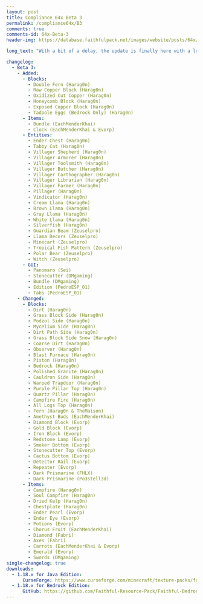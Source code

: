 ```yaml
---
layout: post
title: Compliance 64x Beta 3
permalink: /compliance64x/B3
comments: true
comments-id: 64x-Beta-3
header-img: https://database.faithfulpack.net/images/website/posts/64x/B3.jpg

long_text: "With a bit of a delay, the update is finally here with a lot of cool additions and changes. Look at this cute little panda. More blocks are now completed such as: the tall fern, oxidized copper and honey comb block. In addition, we are bringing you villagers, and some of their clothes, as well as spitting llamas and ender chests. This update also includes the redoing of some very old textures from the earlier versions. And as always, take care of yourself and stay tuned for more updates!"

changelog:
  - Beta 3:
    - Added:
      - Blocks:
        - Double Fern (Harag0n)
        - Raw Copper Block (Harag0n)
        - Oxidized Cut Copper (Harag0n)
        - Honeycomb Block (Harag0n)
        - Exposed Copper Block (Harag0n)
        - Tadpole Eggs (Bedrock Only) (Harag0n)
      - Items:
        - Bundle (EachMenderKhai)
        - Clock (EachMenderKhai & Evorp)
      - Entities:
        - Ender Chest (Harag0n)
        - Tabby Cat (Harag0n)
        - Villager Shepherd (Harag0n)
        - Villager Armorer (Harag0n)
        - Villager Toolsmith (Harag0n)
        - Villager Butcher (Harag0n)
        - Villager Carthographer (Harag0n)
        - Villager Librarian (Harag0n)
        - Villager Farmer (Harag0n)
        - Pillager (Harag0n)
        - Vindicator (Harag0n)
        - Cream Llama (Harag0n)
        - Brown Llama (Harag0n)
        - Gray Llama (Harag0n)
        - White Llama (Harag0n)
        - Silverfish (Harag0n)
        - Guardian Beam (Zeuselpro)
        - Llama Decors (Zeuselpro)
        - Minecart (Zeuselpro)
        - Tropical Fish Pattern (Zeuselpro)
        - Polar Bear (Zeuselpro)
        - Witch (Zeuselpro)
      - GUI:
        - Panomaro (Sei)
        - Stonecutter (DMgaming)
        - Bundle (DMgaming)
        - Edition (PedroESP_01)
        - Tabs (PedroESP_01)
    - Changed:
      - Blocks:
        - Dirt (Harag0n)
        - Grass Block Side (Harag0n)
        - Podzol Side (Harag0n)
        - Mycelium Side (Harag0n)
        - Dirt Path Side (Harag0n)
        - Grass Block Side Snow (Harag0n)
        - Coarse Dirt (Harag0n)
        - Observer (Harag0n)
        - Blast Furnace (Harag0n)
        - Piston (Harag0n)
        - Bedrock (Harag0n)
        - Polished Granite (Harag0n)
        - Cauldron Side (Harag0n)
        - Warped Trapdoor (Harag0n)
        - Purple Pillar Top (Harag0n)
        - Quartz Pillar (Harag0n)
        - Campfire Fire (Harag0n)
        - All Logs Top (Harag0n)
        - Fern (Harag0n & TheMaison)
        - Amethyst Buds (EachMenderKhai)
        - Diamond Block (Evorp)
        - Gold Block (Evorp)
        - Iron Block (Evorp)
        - Redstone Lamp (Evorp)
        - Smoker Bottom (Evorp)
        - Stonecutter Top (Evorp)
        - Cactus Bottom (Evorp)
        - Detector Rail (Evorp)
        - Repeater (Evorp)
        - Dark Prismarine (FHLX)
        - Dark Prismarine (Po3stell3d)
      - Items:
        - Campfire (Harag0n)
        - Soul Campfire (Harag0n)
        - Dried Kelp (Harag0n)
        - Chestplate (Harag0n)
        - Ender Pearl (Evorp)
        - Ender Eye (Evorp)
        - Potions (Evorp)
        - Chorus Fruit (EachMenderKhai)
        - Diamond (Fabri)
        - Axes (Fabri)
        - Carrots (EachMenderKhai & Evorp)
        - Emerald (Evorp)
        - Swords (DMgaming)
single-changelog: true
downloads:
  - 1.18.x for Java Edition:
      CurseForge: https://www.curseforge.com/minecraft/texture-packs/faithful-64x/files/3652893
  - 1.18.x for Bedrock Edition:
      GitHub: https://github.com/Faithful-Resource-Pack/Faithful-Bedrock-64x/releases/download/beta-3/Compliance.64x.BE.-.Beta.3.mcpack
---
```


